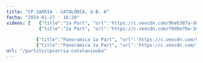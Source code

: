 ```yaml
---
title: "CP.SARRIA - CATALÒNIA, U.B. A"
fecha: "2024-01-27 - 16:20"
videos: [   {"title":"1a Part", "url":'https://c.veocdn.com/9beb387a-d82e-4e37-aad5-7e549a94feea/standard/machine/eb26b246/video.mp4'},
            {"title":"2a Part", "url":'https://c.veocdn.com/f0d9e78a-3d73-4a6f-a5be-189db314685d/standard/machine/8e0152d0/video.mp4'}, 
       
           {"title":"Panoramica 1a Part", "url":'https://c.veocdn.com/9beb387a-d82e-4e37-aad5-7e549a94feea/panorama/transcode-a1b41dff-b80a-497f-9872-c38ece8e7a99.mp4'},
           {"title":"Panoramica 2a Part", "url":'https://c.veocdn.com/f0d9e78a-3d73-4a6f-a5be-189db314685d/panorama/transcode-4f1d4419-2b1a-4f2b-89d7-5987ba52c631.mp4'}]
url: "/partits/cpsarria-catalaniauba"
---
```

